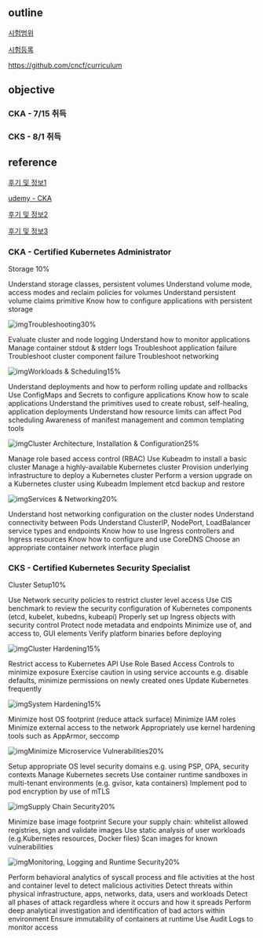 ## outline



[시험범위](https://training.linuxfoundation.org/training/cka-cks-exam-bundle/)

[시험등록](https://trainingportal.linuxfoundation.org/learn/dashboard)

https://github.com/cncf/curriculum



## objective

### CKA - 7/15 취득

### CKS - 8/1 취득



## reference

[후기 및 정보1](https://moaimoai.tistory.com/323)

[udemy - CKA](https://www.udemy.com/course/certified-kubernetes-administrator-with-practice-tests/)

[후기 및 정보2](https://sysnet4admin.blogspot.com/2020/07/cka-ver10.html#.YTBWbo4zaUk)

[후기 및 정보3](https://ikcoo.tistory.com/183) 	





### CKA - Certified Kubernetes Administrator 

Storage 10%

Understand storage classes, persistent volumes
Understand volume mode, access modes and reclaim policies for volumes
Understand persistent volume claims primitive
Know how to configure applications with persistent storage

![img](https://training.linuxfoundation.org/wp-content/mu-plugins/lf-owls-pdp/assets/images/pdp-fundamentals/course-chapter.png)Troubleshooting30%

Evaluate cluster and node logging
Understand how to monitor applications
Manage container stdout & stderr logs
Troubleshoot application failure
Troubleshoot cluster component failure
Troubleshoot networking

![img](https://training.linuxfoundation.org/wp-content/mu-plugins/lf-owls-pdp/assets/images/pdp-fundamentals/course-chapter.png)Workloads & Scheduling15%

Understand deployments and how to perform rolling update and rollbacks
Use ConfigMaps and Secrets to configure applications
Know how to scale applications
Understand the primitives used to create robust, self-healing, application deployments
Understand how resource limits can affect Pod scheduling
Awareness of manifest management and common templating tools

![img](https://training.linuxfoundation.org/wp-content/mu-plugins/lf-owls-pdp/assets/images/pdp-fundamentals/course-chapter.png)Cluster Architecture, Installation & Configuration25%

Manage role based access control (RBAC)
Use Kubeadm to install a basic cluster
Manage a highly-available Kubernetes cluster
Provision underlying infrastructure to deploy a Kubernetes cluster
Perform a version upgrade on a Kubernetes cluster using Kubeadm
Implement etcd backup and restore

![img](https://training.linuxfoundation.org/wp-content/mu-plugins/lf-owls-pdp/assets/images/pdp-fundamentals/course-chapter.png)Services & Networking20%

Understand host networking configuration on the cluster nodes
Understand connectivity between Pods
Understand ClusterIP, NodePort, LoadBalancer service types and endpoints
Know how to use Ingress controllers and Ingress resources
Know how to configure and use CoreDNS
Choose an appropriate container network interface plugin





### CKS - Certified Kubernetes Security Specialist

Cluster Setup10%

Use Network security policies to restrict cluster level access
Use CIS benchmark to review the security configuration of Kubernetes components (etcd, kubelet, kubedns, kubeapi)
Properly set up Ingress objects with security control
Protect node metadata and endpoints
Minimize use of, and access to, GUI elements
Verify platform binaries before deploying

![img](https://training.linuxfoundation.org/wp-content/mu-plugins/lf-owls-pdp/assets/images/pdp-fundamentals/course-chapter.png)Cluster Hardening15%

Restrict access to Kubernetes API
Use Role Based Access Controls to minimize exposure
Exercise caution in using service accounts e.g. disable defaults, minimize permissions on newly created ones
Update Kubernetes frequently

![img](https://training.linuxfoundation.org/wp-content/mu-plugins/lf-owls-pdp/assets/images/pdp-fundamentals/course-chapter.png)System Hardening15%

Minimize host OS footprint (reduce attack surface)
Minimize IAM roles
Minimize external access to the network
Appropriately use kernel hardening tools such as AppArmor, seccomp

![img](https://training.linuxfoundation.org/wp-content/mu-plugins/lf-owls-pdp/assets/images/pdp-fundamentals/course-chapter.png)Minimize Microservice Vulnerabilities20%

Setup appropriate OS level security domains e.g. using PSP, OPA, security contexts
Manage Kubernetes secrets
Use container runtime sandboxes in multi-tenant environments (e.g. gvisor, kata containers)
Implement pod to pod encryption by use of mTLS

![img](https://training.linuxfoundation.org/wp-content/mu-plugins/lf-owls-pdp/assets/images/pdp-fundamentals/course-chapter.png)Supply Chain Security20%

Minimize base image footprint
Secure your supply chain: whitelist allowed registries, sign and validate images
Use static analysis of user workloads (e.g.Kubernetes resources, Docker files)
Scan images for known vulnerabilities

![img](https://training.linuxfoundation.org/wp-content/mu-plugins/lf-owls-pdp/assets/images/pdp-fundamentals/course-chapter.png)Monitoring, Logging and Runtime Security20%

Perform behavioral analytics of syscall process and file activities at the host and container level to detect malicious activities
Detect threats within physical infrastructure, apps, networks, data, users and workloads
Detect all phases of attack regardless where it occurs and how it spreads
Perform deep analytical investigation and identification of bad actors within environment
Ensure immutability of containers at runtime
Use Audit Logs to monitor access